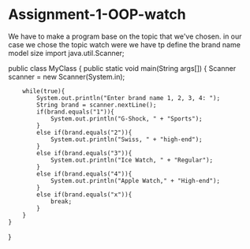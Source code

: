 # Assignment-1-OOP-watch
We have to make a program base on the topic that we've chosen. in our case we chose the topic watch were we have tp define the brand name model size
import java.util.Scanner;

public class MyClass {
    public static void main(String args[]) {
        Scanner scanner = new Scanner(System.in);
        
        while(true){
            System.out.println("Enter brand name 1, 2, 3, 4: ");
            String brand = scanner.nextLine();
            if(brand.equals("1")){
                System.out.println("G-Shock, " + "Sports");
            }
            else if(brand.equals("2")){
                System.out.println("Swiss, " + "high-end");
            }
            else if(brand.equals("3")){
                System.out.println("Ice Watch, " + "Regular");
            }
            else if(brand.equals("4")){
                System.out.println("Apple Watch," + "High-end");
            }
            else if(brand.equals("x")){
                break;
            }
        }
    }
}
